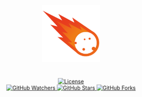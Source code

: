 <p align="center">
    <img alt="Logo" src=".img/logo.png" width="150">
</p>
<h1>
    <p align="center"></p>
</h1>
<p align="center">
    <a title="License" target="_blank" href="https://github.com/myyerrol/meteor/blob/master/LICENSE">
        <img alt="License" src="https://img.shields.io/github/license/myyerrol/meteor.svg" />
    </a>
    <br/>
    <a title="GitHub Watchers" target="_blank" href="https://github.com/myyerrol/meteor/watchers">
        <img alt="GitHub Watchers" src="https://img.shields.io/github/watchers/myyerrol/meteor.svg?label=Watchers&style=social" />
    </a>
    <a title="GitHub Stars" target="_blank" href="https://github.com/myyerrol/meteor/stargazers">
        <img alt="GitHub Stars" src="https://img.shields.io/github/stars/myyerrol/meteor.svg?label=Stars&style=social" />
    </a>
    <a title="GitHub Forks" target="_blank" href="https://github.com/myyerrol/meteor/network/members">
        <img alt="GitHub Forks" src="https://img.shields.io/github/forks/myyerrol/meteor.svg?label=Forks&style=social" />
    </a>
</p>
